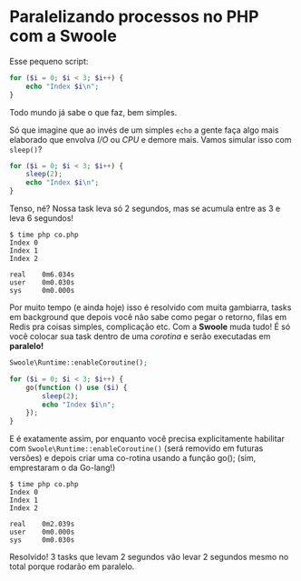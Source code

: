 # Paralelizando processos no PHP com a Swoole

Esse pequeno script:

```php
for ($i = 0; $i < 3; $i++) {
    echo "Index $i\n";
}
```

Todo mundo já sabe o que faz, bem simples.

Só que imagine que ao invés de um simples `echo` a gente faça algo mais elaborado que envolva *I/O* ou *CPU* e demore mais.
Vamos simular isso com `sleep()`?

```php
for ($i = 0; $i < 3; $i++) {
    sleep(2);
    echo "Index $i\n";
}
```

Tenso, né? Nossa task leva só 2 segundos, mas se acumula entre as 3 e leva 6 segundos!

```
$ time php co.php
Index 0
Index 1
Index 2

real    0m6.034s        
user    0m0.030s        
sys     0m0.000s        
```

Por muito tempo (e ainda hoje) isso é resolvido com muita gambiarra, tasks em background que depois você não sabe como pegar o retorno, filas em Redis pra coisas simples, complicação etc.
Com a **Swoole** muda tudo!
É só você colocar sua task dentro de uma *corotina* e serão executadas em **paralelo!**

```php
Swoole\Runtime::enableCoroutine();

for ($i = 0; $i < 3; $i++) {
    go(function () use ($i) {
        sleep(2);
        echo "Index $i\n";
    });
}
```

E é exatamente assim, por enquanto você precisa explicitamente habilitar com `Swoole\Runtime::enableCoroutine()` (será removido em futuras versões) e depois criar uma co-rotina usando a função go(); (sim, emprestaram o da Go-lang!)

```
$ time php co.php
Index 0
Index 1
Index 2

real    0m2.039s        
user    0m0.000s        
sys     0m0.030s        
```

Resolvido! 3 tasks que levam 2 segundos vão levar 2 segundos mesmo no total porque rodarão em paralelo.
